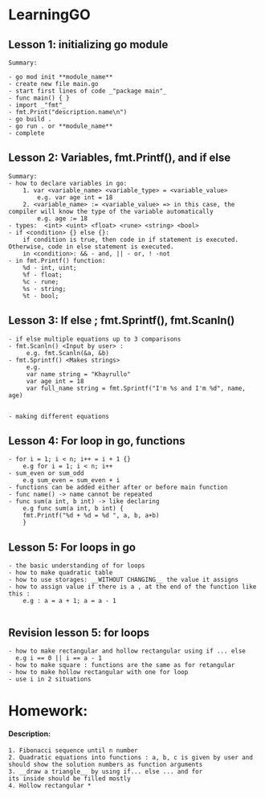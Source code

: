 # LearningGO

## Lesson 1: initializing go module
~~~~~~~~~~~~~~~~
Summary:

- go mod init **module_name**
- create new file main.go
- start first lines of code _"package main"_
- func main() { }
- import _"fmt"_
- fmt.Print("description.name\n")
- go build .
- go run . or **module_name**
- complete
~~~~~~~~~~~~~~~~

## Lesson 2:  Variables, fmt.Printf(), and if else
~~~~~~~~~~~~~~~~
Summary:
- how to declare variables in go: 
    1. var <variable_name> <variable_type> = <variable_value>
        e.g. var age int = 18
    2. <variable_name> := <variable_value> => in this case, the compiler will know the type of the variable automatically
        e.g. age := 18
- types:  <int> <uint> <float> <rune> <string> <bool> 
- if <condition> {} else {}:
    if condition is true, then code in if statement is executed. Otherwise, code in else statement is executed.
    in <condition>: && - and, || - or, ! -not
- in fmt.Printf() function: 
    %d - int, uint;
    %f - float;
    %c - rune;
    %s - string;
    %t - bool;

~~~~~~~~~~~~~~~~

## Lesson 3: If else ; fmt.Sprintf(), fmt.Scanln()
~~~~~~~~~~~~~~~~~~~~~~~~~~~~~~~~~~~~~~~~~~~~~~~~~~
- if else multiple equations up to 3 comparisons
- fmt.Scanln() <Input by user> :
     e.g. fmt.Scanln(&a, &b)
- fmt.Sprintf() <Makes strings>
     e.g.
     var name string = "Khayrullo"
     var age int = 18
     var full_name string = fmt.Sprintf("I'm %s and I'm %d", name, age)
     
     
- making different equations 
~~~~~~~~~~~~~~~~~~~~~~~~~~~~~~~~~~~~~~~~~~~~~~~~~~
## Lesson 4: For loop in go, functions 
~~~~~~~~~~~~~~~~~~~~~~~~~~~~~~~~~~~~~~~~~~~~~~~~~~
- for i = 1; i < n; i++ = i + 1 {}  
    e.g for i = 1; i < n; i++
- sum_even or sum_odd 
    e.g sum_even = sum_even + i 
- functions can be added either after or before main function
- func name() -> name cannot be repeated 
- func sum(a int, b int) -> like declaring
    e.g func sum(a int, b int) {  
 	fmt.Printf("%d + %d = %d ", a, b, a+b)
    }

~~~~~~~~~~~~~~~~~~~~~~~~~~~~~~~~~~~~~~~~~~~~~~~~~~
## Lesson 5: For loops in go
~~~~~~~~~~~~~~~~~~~~~~~~~~~~~~~~~~~~~~~~~~~~~~~~~~
- the basic understanding of for loops 
- how to make quadratic table 
- how to use storages: __WITHOUT CHANGING__ the value it assigns
- how to assign value if there is a , at the end of the function like this :
    e.g : a = a + 1; a = a - 1


~~~~~~~~~~~~~~~~~~~~~~~~~~~~~~~~~~~~~~~~~~~~~~~~~~

## Revision lesson 5: for loops 
~~~~~~~~~~~~~~~~~~~~~~~~~~~~~~~~~~~~~~~~~~~~~~~~~~
- how to make rectangular and hollow rectangular using if ... else
  e.g i == 0 || i == a - 1
- how to make square : functions are the same as for retangular
- how to make hollow rectangular with one for loop 
- use i in 2 situations
~~~~~~~~~~~~~~~~~~~~~~~~~~~~~~~~~~~~~~~~~~~~~~~~~~


# Homework:
#### Description: 
    1. Fibonacci sequence until n number 
    2. Quadratic equations into functions : a, b, c is given by user and should show the solution numbers as function arguments 
    3. __draw a triangle__ by using if... else ... and for 
    its inside should be filled mostly
    4. Hollow rectangular * 



